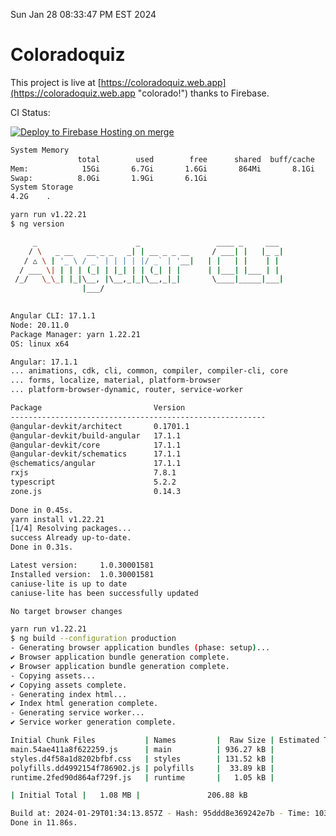 Sun Jan 28 08:33:47 PM EST 2024

# Coloradoquiz


This project is live at [https://coloradoquiz.web.app](https://coloradoquiz.web.app "colorado!") thanks to Firebase.

CI Status: 

[![Deploy to Firebase Hosting on merge](https://github.com/teamkushal/coloradoquiz/actions/workflows/firebase-hosting-merge.yml/badge.svg)](https://github.com/teamkushal/coloradoquiz/actions/workflows/firebase-hosting-merge.yml)

```bash
System Memory
               total        used        free      shared  buff/cache   available
Mem:            15Gi       6.7Gi       1.6Gi       864Mi       8.1Gi       8.5Gi
Swap:          8.0Gi       1.9Gi       6.1Gi
System Storage
4.2G	.
```
```bash
yarn run v1.22.21
$ ng version

     _                      _                 ____ _     ___
    / \   _ __   __ _ _   _| | __ _ _ __     / ___| |   |_ _|
   / △ \ | '_ \ / _` | | | | |/ _` | '__|   | |   | |    | |
  / ___ \| | | | (_| | |_| | | (_| | |      | |___| |___ | |
 /_/   \_\_| |_|\__, |\__,_|_|\__,_|_|       \____|_____|___|
                |___/
    

Angular CLI: 17.1.1
Node: 20.11.0
Package Manager: yarn 1.22.21
OS: linux x64

Angular: 17.1.1
... animations, cdk, cli, common, compiler, compiler-cli, core
... forms, localize, material, platform-browser
... platform-browser-dynamic, router, service-worker

Package                         Version
---------------------------------------------------------
@angular-devkit/architect       0.1701.1
@angular-devkit/build-angular   17.1.1
@angular-devkit/core            17.1.1
@angular-devkit/schematics      17.1.1
@schematics/angular             17.1.1
rxjs                            7.8.1
typescript                      5.2.2
zone.js                         0.14.3
    
Done in 0.45s.
yarn install v1.22.21
[1/4] Resolving packages...
success Already up-to-date.
Done in 0.31s.
```
```bash
Latest version:     1.0.30001581
Installed version:  1.0.30001581
caniuse-lite is up to date
caniuse-lite has been successfully updated

No target browser changes
```
```bash
yarn run v1.22.21
$ ng build --configuration production
- Generating browser application bundles (phase: setup)...
✔ Browser application bundle generation complete.
✔ Browser application bundle generation complete.
- Copying assets...
✔ Copying assets complete.
- Generating index html...
✔ Index html generation complete.
- Generating service worker...
✔ Service worker generation complete.

Initial Chunk Files           | Names         |  Raw Size | Estimated Transfer Size
main.54ae411a8f622259.js      | main          | 936.27 kB |               186.93 kB
styles.d4f58a1d8202bfbf.css   | styles        | 131.52 kB |                 8.39 kB
polyfills.dd4992154f786902.js | polyfills     |  33.89 kB |                10.99 kB
runtime.2fed90d864af729f.js   | runtime       |   1.05 kB |               596 bytes

| Initial Total |   1.08 MB |               206.88 kB

Build at: 2024-01-29T01:34:13.857Z - Hash: 95ddd8e369242e7b - Time: 10395ms
Done in 11.86s.
```
